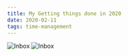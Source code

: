 ```yaml
---
title: My Getting things done in 2020
date: 2020-02-11
tags: time-management
---
```


![Inbox](/img/gtd-inbox.png)
![Inbox](/img/gtd-projects.png)
